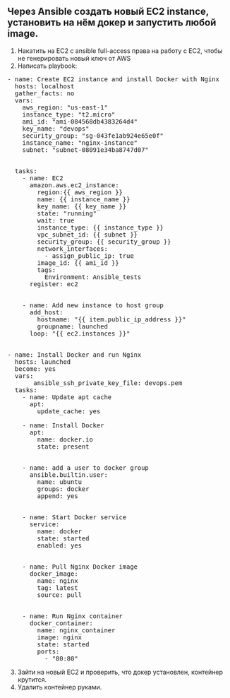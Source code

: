 ## Через Ansible создать новый EC2 instance, установить на нём докер и запустить любой image.

1. Накатить на EC2 с ansible full-access права на работу с EC2, чтобы не генерировать новый ключ от AWS
2. Написать playbook:
<pre>
- name: Create EC2 instance and install Docker with Nginx
  hosts: localhost
  gather_facts: no
  vars:
    aws_region: "us-east-1"
    instance_type: "t2.micro"
    ami_id: "ami-084568db4383264d4"
    key_name: "devops"
    security_group: "sg-043fe1ab924e65e0f"
    instance_name: "nginx-instance"
    subnet: "subnet-08091e34ba8747d07"
<br>
  tasks:
    - name: EC2
      amazon.aws.ec2_instance:
        region:{{ aws_region }}
        name: {{ instance_name }}
        key_name: {{ key_name }}
        state: "running"
        wait: true
        instance_type: {{ instance_type }}
        vpc_subnet_id: {{ subnet }}
        security_group: {{ security_group }}
        network_interfaces:
          - assign_public_ip: true
        image_id: {{ ami_id }}
        tags:
          Environment: Ansible_tests
      register: ec2
<br>
    - name: Add new instance to host group
      add_host:
        hostname: "{{ item.public_ip_address }}"
        groupname: launched
      loop: "{{ ec2.instances }}"
    <br> 
- name: Install Docker and run Nginx
  hosts: launched
  become: yes
  vars:
       ansible_ssh_private_key_file: devops.pem
  tasks:
    - name: Update apt cache
      apt:
        update_cache: yes

    - name: Install Docker
      apt:
        name: docker.io
        state: present
<br>
    - name: add a user to docker group
      ansible.builtin.user:
        name: ubuntu
        groups: docker
        append: yes
<br>
    - name: Start Docker service
      service:
        name: docker
        state: started
        enabled: yes
<br>
    - name: Pull Nginx Docker image
      docker_image:
        name: nginx
        tag: latest
        source: pull
<br>
    - name: Run Nginx container
      docker_container:
        name: nginx_container
        image: nginx
        state: started
        ports:
          - "80:80"
</pre>
   
3. Зайти на новый EC2 и проверить, что докер установлен, контейнер крутится.
4. Удалить контейнер руками.
